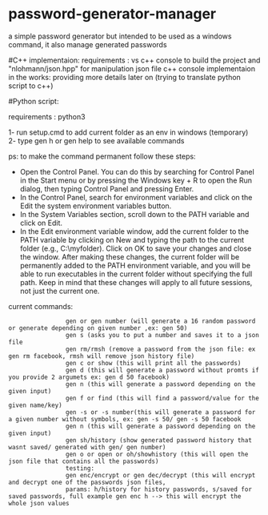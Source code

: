 # password-generator-manager
a simple password generator but intended to be used as a windows command, it also manage generated passwords

#C++ implementaion:
requirements : vs c++ console to build the project and "nlohmann/json.hpp" for manipulation json file 
c++ console implementaion in the works: providing more details later on (trying to translate python script to c++)

#Python script:

requirements : python3

1- run setup.cmd to add current folder as an env in windows (temporary) </br>
2- type gen h or gen help to see available commands

ps: to make the command permanent follow these steps:
* Open the Control Panel. You can do this by searching for Control Panel in the Start menu or 
by pressing the Windows key + R to open the Run dialog, then typing Control Panel and pressing Enter. 
* In the Control Panel, search for environment variables and click on the Edit the system environment variables button. 
* In the System Variables section, scroll down to the PATH variable and click on Edit. 
* In the Edit environment variable window, add the current folder to the PATH variable by clicking on New 
and typing the path to the current folder (e.g., C:\myfolder). Click on OK to save your changes 
and close the window. After making these changes, the current folder will be permanently added 
to the PATH environment variable, and you will be able to run executables in the current folder 
without specifying the full path. Keep in mind that these changes will apply to all future sessions, 
not just the current one.

current commands:
</br>
```
                gen or gen number (will generate a 16 random password or generate depending on given number ,ex: gen 50)
                gen s (asks you to put a number and saves it to a json file
                gen rm/rmsh (remove a password from the json file: ex gen rm facebook, rmsh will remove json history file) 
                gen c or show (this will print all the passwords) 
                gen d (this will generate a password without promts if you provide 2 argumets ex: gen d 50 facebook) 
                gen n (this will generate a password depending on the given input) 
                gen f or find (this will find a password/value for the given name/key) 
                gen -s or -s number(this will generate a password for a given number without symbols, ex: gen -s 50/ gen -s 50 facebook 
                gen n (this will generate a password depending on the given input) 
                gen sh/history (show generated password history that wasnt saved/ generated with gen/ gen number)
                gen o or open or oh/showhistory (this will open the json file that contains all the passwords) 
                testing: 
                gen enc/encrypt or gen dec/decrypt (this will encrypt and decrypt one of the passwords json files, 
                params: h/history for history passwords, s/saved for saved passwords, full example gen enc h --> this will encrypt the whole json values 
               
